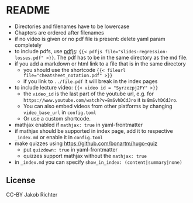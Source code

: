 # README

- Directories and filenames have to be lowercase
- Chapters are ordered after filenames
- if no video is given or no pdf file is present: delete yaml param completely
- to include pdfs, use [pdfjs](https://github.com/anvithks/hugo-embed-pdf-shortcode): `{{< pdfjs file="slides-regression-losses.pdf" >}}`. The pdf has to be in the same directory as the md file.
- if you add a markdown or html link to a file that is in the same directory
  - you should use the shortcode `{{< fileurl file="cheatsheet_notation.pdf" >}}` 
  - if you link to `../file.pdf` it will break in the index pages
- to include lecture video: `{{< video id = "Syrzezpj2FY" >}}`
  - the `video_id` is the last part of the youtube url, e.g. for `https://www.youtube.com/watch?v=BmSvhDCdJro` it is `BmSvhDCdJro`.
  - You can also embed videos from other platforms by changing `video_base_url` in `config.toml`
  - Or use a custom shortcode.
- mathjax enabled if `mathjax: true` in yaml-frontmatter
 - if mathjax should be supported in index page, add it to respective `_index.md` or enable it in `config.toml`
- make quizzes using https://github.com/bonartm/hugo-quiz
  - put `quizdown: true` in yaml-frontmatter
  - quizzes support mathjax without the `mathjax: true`
- in `_index.md` you can specify `show_in_index: (content|summary|none)`

## License

CC-BY Jakob Richter